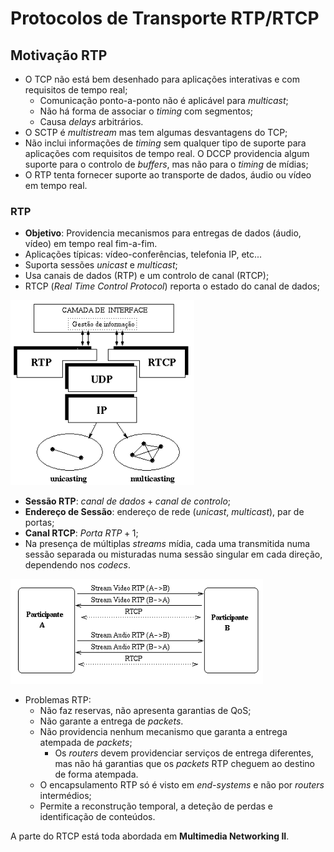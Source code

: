 # Protocolos de Transporte RTP/RTCP

## Motivação RTP

- O TCP não está bem desenhado para aplicações interativas e com requisitos de tempo real;
  - Comunicação ponto-a-ponto não é aplicável para *multicast*;
  - Não há forma de associar o *timing* com segmentos;
  - Causa *delays* arbitrários.
- O SCTP é *multistream* mas tem algumas desvantagens do TCP;
- Não inclui informações de *timing* sem qualquer tipo de suporte para aplicações com requisitos de tempo real. O DCCP providencia algum suporte para o controlo de *buffers*, mas não para o *timing* de mídias;
- O RTP tenta fornecer suporte ao transporte de dados, áudio ou vídeo em tempo real.

### RTP

- **Objetivo**: Providencia mecanismos para entregas de dados (áudio, vídeo) em tempo real fim-a-fim.
- Aplicações típicas: vídeo-conferências, telefonia IP, etc...
- Suporta sessões *unicast* e *multicast*;
- Usa canais de dados (RTP) e um controlo de canal (RTCP);
- RTCP (*Real Time Control Protocol*) reporta o estado do canal de dados;

![image Exemplo](images/rtp_stack.png)

- **Sessão RTP**: $canal\ de\ dados + canal\ de\ controlo$;
- **Endereço de Sessão**: endereço de rede (*unicast*, *multicast*), par de portas;
- **Canal RTCP**: $Porta\ RTP + 1$;
- Na presença de múltiplas *streams* mídia, cada uma transmitida numa sessão separada ou misturadas numa sessão singular em cada direção, dependendo nos *codecs*.

![image RTP e RTCP](images/flow_rtp_rtcp.png)

- Problemas RTP:
  - Não faz reservas, não apresenta garantias de QoS;
  - Não garante a entrega de *packets*.
  - Não providencia nenhum mecanismo que garanta a entrega atempada de *packets*;
    - Os *routers* devem providenciar serviços de entrega diferentes, mas não há garantias que os *packets* RTP cheguem ao destino de forma atempada.
  - O encapsulamento RTP só é visto em *end-systems* e não por *routers* intermédios;
  - Permite a reconstrução temporal, a deteção de perdas e identificação de conteúdos.

A parte do RTCP está toda abordada em **Multimedia Networking II**.

